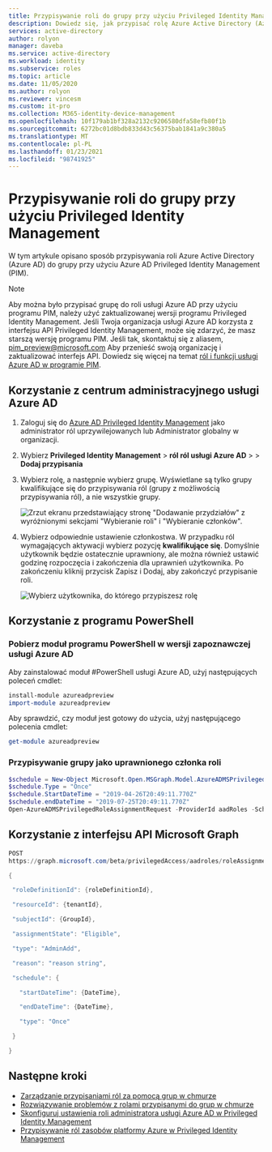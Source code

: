 ```yaml
---
title: Przypisywanie roli do grupy przy użyciu Privileged Identity Management w usłudze Azure AD | Microsoft Docs
description: Dowiedz się, jak przypisać rolę Azure Active Directory (Azure AD) do grupy przy użyciu Azure AD Privileged Identity Management (PIM).
services: active-directory
author: rolyon
manager: daveba
ms.service: active-directory
ms.workload: identity
ms.subservice: roles
ms.topic: article
ms.date: 11/05/2020
ms.author: rolyon
ms.reviewer: vincesm
ms.custom: it-pro
ms.collection: M365-identity-device-management
ms.openlocfilehash: 10f179ab1bf328a2132c9206580dfa58efb80f1b
ms.sourcegitcommit: 6272bc01d8bdb833d43c56375bab1841a9c380a5
ms.translationtype: MT
ms.contentlocale: pl-PL
ms.lasthandoff: 01/23/2021
ms.locfileid: "98741925"
---
```

# <a name="assign-a-role-to-a-group-using-privileged-identity-management"></a>Przypisywanie roli do grupy przy użyciu Privileged Identity Management

W tym artykule opisano sposób przypisywania roli Azure Active Directory (Azure AD) do grupy przy użyciu Azure AD Privileged Identity Management (PIM).

> [!NOTE]
> Aby można było przypisać grupę do roli usługi Azure AD przy użyciu programu PIM, należy użyć zaktualizowanej wersji programu Privileged Identity Management. Jeśli Twoja organizacja usługi Azure AD korzysta z interfejsu API Privileged Identity Management, może się zdarzyć, że masz starszą wersję programu PIM. Jeśli tak, skontaktuj się z aliasem, pim_preview@microsoft.com Aby przenieść swoją organizację i zaktualizować interfejs API. Dowiedz się więcej na temat [ról i funkcji usługi Azure AD w programie PIM](../privileged-identity-management/azure-ad-roles-features.md).

## <a name="using-azure-ad-admin-center"></a>Korzystanie z centrum administracyjnego usługi Azure AD

1. Zaloguj się do [Azure AD Privileged Identity Management](https://ms.portal.azure.com/?Microsoft_AAD_IAM_GroupRoles=true&Microsoft_AAD_IAM_userRolesV2=true&Microsoft_AAD_IAM_enablePimIntegration=true#blade/Microsoft_Azure_PIMCommon/CommonMenuBlade/quickStart) jako administrator ról uprzywilejowanych lub Administrator globalny w organizacji.

1. Wybierz **Privileged Identity Management**  >  **ról ról usługi Azure AD**  >    >  **Dodaj przypisania**

1. Wybierz rolę, a następnie wybierz grupę. Wyświetlane są tylko grupy kwalifikujące się do przypisywania ról (grupy z możliwością przypisywania ról), a nie wszystkie grupy.

    ![Zrzut ekranu przedstawiający stronę "Dodawanie przydziałów" z wyróżnionymi sekcjami "Wybieranie roli" i "Wybieranie członków".](./media/groups-pim-eligible/select-member.png)

1. Wybierz odpowiednie ustawienie członkostwa. W przypadku ról wymagających aktywacji wybierz pozycję **kwalifikujące się**. Domyślnie użytkownik będzie ostatecznie uprawniony, ale można również ustawić godzinę rozpoczęcia i zakończenia dla uprawnień użytkownika. Po zakończeniu kliknij przycisk Zapisz i Dodaj, aby zakończyć przypisanie roli.

    ![Wybierz użytkownika, do którego przypiszesz rolę](./media/groups-pim-eligible/set-assignment-settings.png)

## <a name="using-powershell"></a>Korzystanie z programu PowerShell

### <a name="download-the-azure-ad-preview-powershell-module"></a>Pobierz moduł programu PowerShell w wersji zapoznawczej usługi Azure AD

Aby zainstalować moduł #PowerShell usługi Azure AD, użyj następujących poleceń cmdlet:

```powershell
install-module azureadpreview
import-module azureadpreview
```

Aby sprawdzić, czy moduł jest gotowy do użycia, użyj następującego polecenia cmdlet:

```powershell
get-module azureadpreview
```

### <a name="assign-a-group-as-an-eligible-member-of-a-role"></a>Przypisywanie grupy jako uprawnionego członka roli

```powershell
$schedule = New-Object Microsoft.Open.MSGraph.Model.AzureADMSPrivilegedSchedule
$schedule.Type = "Once"
$schedule.StartDateTime = "2019-04-26T20:49:11.770Z"
$schedule.endDateTime = "2019-07-25T20:49:11.770Z"
Open-AzureADMSPrivilegedRoleAssignmentRequest -ProviderId aadRoles -Schedule $schedule -ResourceId "[YOUR TENANT ID]" -RoleDefinitionId "9f8c1837-f885-4dfd-9a75-990f9222b21d" -SubjectId "[YOUR GROUP ID]" -AssignmentState "Eligible" -Type "AdminAdd"
```

## <a name="using-microsoft-graph-api"></a>Korzystanie z interfejsu API Microsoft Graph

```powershell
POST
https://graph.microsoft.com/beta/privilegedAccess/aadroles/roleAssignmentRequests  

{

 "roleDefinitionId": {roleDefinitionId},

 "resourceId": {tenantId},

 "subjectId": {GroupId},

 "assignmentState": "Eligible",

 "type": "AdminAdd",

 "reason": "reason string",

 "schedule": {

   "startDateTime": {DateTime},

   "endDateTime": {DateTime},

   "type": "Once"

 }

}
```

## <a name="next-steps"></a>Następne kroki

- [Zarządzanie przypisaniami ról za pomocą grup w chmurze](groups-concept.md)
- [Rozwiązywanie problemów z rolami przypisanymi do grup w chmurze](groups-faq-troubleshooting.md)
- [Skonfiguruj ustawienia roli administratora usługi Azure AD w Privileged Identity Management](../privileged-identity-management/pim-how-to-change-default-settings.md)
- [Przypisywanie ról zasobów platformy Azure w Privileged Identity Management](../privileged-identity-management/pim-resource-roles-assign-roles.md)
